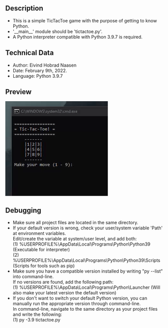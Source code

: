 ## Description
- This is a simple TicTacToe game with the purpose of getting to know Python.
- '\_\_main\_\_' module should be 'tictactoe.py'.
- A Python interpreter compatible with Python 3.9.7 is required.

## Technical Data
- Author: Eivind Hobrad Naasen
- Date: February 9th, 2022.
- Language: Python 3.9.7

## Preview 
![](preview_tictactoe.gif)

## Debugging
- Make sure all project files are located in the same directory.
- If your default version is wrong, check your user/system variable 'Path' at environment variables.  
      Edit/create the variable at system/user level, and add both:  
      (1) %USERPROFILE%\AppData\Local\Programs\Python\Python39         (Executable for interpreter)  
      (2) %USERPROFILE%\AppData\Local\Programs\Python\Python39\Scripts (Scripts for tools such as pip)  
- Make sure you have a compatible version installed by writing "py --list" into command-line.  
      If no versions are found, add the following path:  
      (1) %USERPROFILE%\AppData\Local\Programs\Python\Launcher  (Will also make your latest version the default version)  
- If you don't want to switch your default Python version, you can manually run the appropriate version through command-line.  
      In command-line, navigate to the same directory as your project files and write the following:  
      (1) py -3.9 tictactoe.py  

